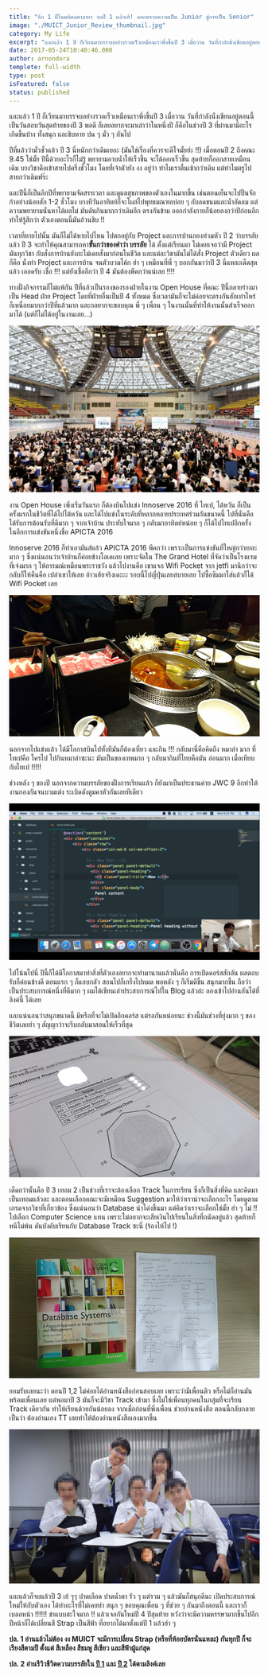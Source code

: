 ```yaml
---
title: "อีก 1 ปีในมหิดลศาลายา จบปี 1 แล้วเฮ้! ลอกคราบความเป็น Junior สู่การเป็น Senior"
image: "./MUICT_Junior_Review_thumbnail.jpg"
category: My Life
excerpt: "และแล้ว 1 ปี ก็เวียนมาบรรจบอย่างรวดเร็วเหมือนเราพึ่งขึ้นปี 3 เมื่อวาน วันที่กำลังนั่งเขียนอยู่ตอนนี้เป็นวันสอบวันสุดท้ายของปี 3 พอดี ก็เลยอยากจะมาเล่าว่าในหนึ่งปี ก็คือในช่วงปี 3 ที่ผ่านมามีอะไรเกิดขึ้นบ้าง ทั้งสนุก และชิบหาย ปน ๆ มั่ว ๆ กันไป"
date: 2017-05-24T10:40:46.000
author: arnondora
templete: full-width
type: post
isFeatured: false
status: published
---
```


และแล้ว 1 ปี ก็เวียนมาบรรจบอย่างรวดเร็วเหมือนเราพึ่งขึ้นปี 3 เมื่อวาน วันที่กำลังนั่งเขียนอยู่ตอนนี้เป็นวันสอบวันสุดท้ายของปี 3 พอดี ก็เลยอยากจะมาเล่าว่าในหนึ่งปี ก็คือในช่วงปี 3 ที่ผ่านมามีอะไรเกิดขึ้นบ้าง ทั้งสนุก และชิบหาย ปน ๆ มั่ว ๆ กันไป

ปีที่แล้วว่ามั่วซั่วแล้ว ปี 3 นี่หนักกว่าเดิมเยอะ (มันใช่เรื่องที่ควรจะดีใจมั้ยฮ่ะ !!) เมื่อตอนปี 2 ถึงคณะ 9.45 ใช่มั้ย ปีนี้ด้วยอะไรก็ไม่รู้ พยายามอาบน้ำให้เร็วขึ้น จะได้ออกเร็วขึ้น สุดท้ายก็ออกสายเหมือนเดิม บางวิชาคือเข้าสายไปครึ่งชั่วโมง โดยที่เจ้าตัวยัง งง อยู่ว่า ทำไมเราตื่นเช้ากว่าเดิม แต่ทำไมตรูไปสายกว่าเดิมฟร๊ะ

และปีนี้ก็เป็นอีกปีที่พยายามจัดสรรเวลา และดูแลสุขภาพของตัวเองในมากขึ้น เช่นตอนเย็นจะไปปั่นจักก้าอย่างน้อยสัก 1-2 ชั่วโมง บางทีวันอาทิตย์ก็จะโผล่ไปพุทธมณฑลบ่อย ๆ กับลดขนมและน้ำอัดลม แต่ความพยายามนั่นหาได้ผลไม่ มันดันกินมากกว่าเดิมอีก ตรงกันข้าม ออกกำลังกายก็น้อยลงกว่าปีก่อนอีก ทำให้รู้สึกว่า ตัวเองตอนนี้มันอ้วนชิบ !!

เวลาที่หายไปนั้น มันก็ไม่ได้หายไปไหน ไปตกอยู่กับ Project และการบ้านกองท่วมหัว ปี 2 ว่าบรรลัยแล้ว ปี 3 จะทำให้คุณสามารถหา**ขั้นกว่าของคำว่า บรรลัย** ได้ ตั้งแต่เรียนมา ไม่เคยเจอว่ามี Project มันทุกวิชา กับสั่งการบ้านยังกะไม่เคยสั่งมาก่อนในชีวิต และแต่ละวิชามันไม่ได้สั่ง Project ตัวเดียว ผลก็คือ นั่งทำ Project และการบ้าน จนตัวบวมโค้ก ฮ่า ๆ เหมือนที่พี่ ๆ บอกกันมาว่าปี 3 นี่แหละเด็ดสุดแล้ว เออครับ เชื่อ !!! แต่ยังเชื่ออีกว่า ปี 4 มันต้องพีคกว่าแน่เลย !!!!

ทางฝั่งกิจกรรมก็ไม่แพ้กัน ปีที่แล้วเป็นรองของรองฝ่ายในงาน Open House ที่คณะ ปีนี้กลายร่างมาเป็น Head ฝ่าย Project โดยที่ฝ่ายอื่นเป็นปี 4 ทั้งหมด ซึ่งเวลามันก็จะไม่ค่อยจะตรงกันสักเท่าไหร่ ก็เหนื่อยมากกว่าปีที่แล้วมาก และกอยากจะขอบคุณ พี่ ๆ เพื่อน ๆ ในงานนั้นที่ทำให้งานนั้นสำเร็จออกมาได้ (แต่ก็ไม่ได้อยู่ในงานเลย...)

![](./Innoserve2016_1.jpg)

งาน Open House เพิ่งเริ่มวันแรก ก็ต้องบินไปแข่ง Innoserve 2016 ที่ ไทเป, ไต้หวัน ก็เป็นครั้งแรกในชีวิตที่ได้ไปไต้หวัน และได้ไปแข่งในระดับที่หลากหลายประเทศร่วมกันขนาดนี้ ไปที่นั่นคือได้รับการต้อนรับที่ดีมาก ๆ จากเจ้าบ้าน ประทับใจมาก ๆ กลับมาอาทิตย์หน่อย ๆ ก็ได้ไปไทเปอีกครั้ง ในอีกการแข่งขันหนึ่งชื่อ APICTA 2016



Innoserve 2016 ก็ทำเอามันส์แล้ว APICTA 2016 พีคกว่า เพราะเป็นการแข่งขันที่ใหญ่กว่าเยอะมาก ๆ ซึ่งแน่นอนว่าเจ้าบ้านก็ค่อยข้างโอเคเลย เพราะจัดใน The Grand Hotel ที่จัดว่าเป็นโรงแรมที่เจ๋งมาก ๆ ให้อารมณ์เหมือนพระราชวัง แล้วไปงานคือ เขาแจก Wifi Pocket จาก jetfi มานึกว่าจะกลับก็ให้คืนคือ เปล่าเขาให้เลย อ้าวเฮ้ยจริงเดะะะ รอบนี้ไปญี่ปุ่นเลยสบายเลย ไปซื้อซิมมาใส่แล้วก็ได้ Wifi Pocket เลย

![](./mala_review_1.jpg)

นอกจากไปแข่งแล้ว ได้มีโอกาสบินไปทั้งทีมันก็ต้องเที่ยว และกิน !!! กลับมานี่คือคิดถึง หมาล่า มาก ที่ไทเปคือ ใครไป ไปกินหมาล่าซะนะ มันเป็นของเทพมาก ๆ กลับมากินที่ไทยคือมัน อ่อนมาก เมื่อเทียบกับไทเป !!!!!

ช่วงหลัง ๆ ของปี นอกจากความบรรลัยของฝั่งการเรียนแล้ว ก็ยังมาเป็นประธานค่าย JWC 9 อีกทำให้งานกองกันจนบวมเต่ง ระเบิดดังตูมคาหัวกันเลยทีเดียว

![](./Online_Teaching_First_Time_6.png)

ไปโน้นไปนี่ ปีนี้ก็ได้มีโอกาสมาทำสิ่งที่ตัวเองอยากจะทำมานานแล้วนั่นคือ การเปิดคอร์สสักอัน ผลตอบรับก็ค่อนข้างดี ตอนแรก ๆ ก็แอบกลัว สอนไปก็เกร็งไปหมด พอหลัง ๆ ก็เริ่มดีขึ้น สนุกมากขึ้น ถือว่าเป็นประสบการณ์หนึ่งที่ดีมาก ๆ ผมได้เขียนเล่าประสบการณ์ไปใน Blog แล้วล่ะ ลองเข้าไปอ่านกันได้ที่ ลิงค์นี้ ได้เลย

และแน่นอนว่าสนุกขนาดนี้ มีหรือที่จะไม่เปิดอีกคอร์ส แต่รอกันหน่อยนะ ช่วงนี้มันช่วงที่ยุ่งมาก ๆ ของชีวิตเลยฮ่า ๆ สัญญาว่าจะรีบกลับมาสอนให้เร็วที่สุด

![](./MUICT_Junior_Review_2.png)

เด็ดกว่านั้นคือ ปี 3 เทอม 2 เป็นช่วงที่เราจะต้องเลือก Track ในการเรียน ซึ่งก็เป็นสิ่งที่คิด และคิดมาเป็นเทอมแล้วละ และตอนเลือกคณะจะมีเหมือน Suggestion มาให้ว่าเราน่าจะเลือกอะไร โดยดูตามเกรดจากวิชาที่เกี่ยวข้อง ซึ่งแน่นอนว่า Database นำโด่งขึ้นมา แต่คิดว่าเราจะเลือกใช่มั้ย ฮ่า ๆ ไม่ !! ไปเลือก Computer Science แทน เพราะไม่อยากจะเสียเงินไปเรียนในสิ่งที่ถนัดอยู่แล้ว สุดท้ายก็หนีไม่พ้น ดันบังคับเรียนกับ Database Track ซะนี่ (ร้องไห้ไป !)

![](./MUICT_Junior_Review_1.jpg)

ยอมรับเลยนะว่า ตอนปี 1,2 ไม่ค่อยได้อ่านหนังสือก่อนสอบเลย เพราะว่ามีเพื่อนติว หรือไม่ก็อ่านมันพร้อมเพื่อนเลย แต่พอมาปี 3 มันก็จะมีวิชา Track เข้ามา ซึ่งไม่ใช่เพื่อนทุกคนในกลุ่มที่จะเรียน Track เดียวกัน ทำให้เรียนด้วยกันน้อยลง จากเมื่อก่อนที่พึ่งเพื่อน ช่วยอ่านหนังสือ ตอนนี้กลับกลายเป็นว่า ต้องอ่านเอง TT เลยทำให้ต้องอ่านหนังสือเองมากขึ้น

![](./MUICT_Junior_Review_3.jpg)

และแล้วก็จบแล้วปี 3 เย้ ๆๆ ปาดเลือด ปาดน้ำตา รัว ๆ แต่รวม ๆ แล้วมันก็สนุกดีนะ เปิดประสบการณ์ใหม่ให้กับตัวเอง ได้ทำอะไรที่ไม่เคยทำ สนุก ๆ ขอบคุณเพื่อน ๆ ที่ช่วย ๆ กันมาถึงตอนนี้ และเราก็เบลอหน้า !!!!!! ขำแบบสะใจมาก !! แล้วเจอกันใหม่ปี 4 ปีสุดท้าย หวังว่าจะมีความหรรษามากขึ้นไปอีก ปีหน้าก็ได้เปลี่ยนสี Strap เป็นสีฟ้า ที่อยากได้มาตั้งแต่ปี 1 แล้วฮ่า ๆ

**ปล. 1 อ่านแล้วไม่ต้อง งง MUICT จะมีการเปลี่ยน Strap (หรือที่ห้อยบัตรนั่นแหละ) กันทุกปี ก็จะเรียงสีตามปี ตั้งแต่ สีเหลือง สีชมพู สีเขียว และสีฟ้าผู้แก่สุด**

**ปล. 2 อ่านรีวิวชีวิตความบรรลัยใน [ปี 1][6] และ [ปี 2][7] ได้ตามลิงค์เลย**

[6]: https://www.arnondora.in.th/review-freshman/
[7]: https://www.arnondora.in.th/review_sophomore/
